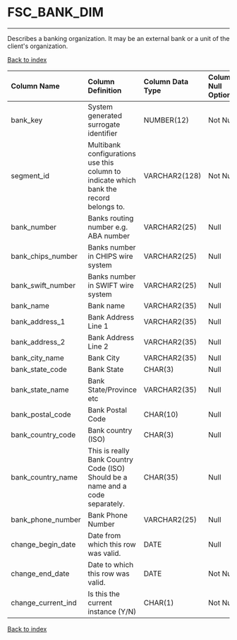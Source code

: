 # FSC_BANK_DIM

---

Describes a banking organization.  It may be an external bank or a unit of the client's organization.

[Back to index](./index.md)

| Column Name        | Column Definition                                                                      | Column Data Type   | Column Null Option   | PK   | FK   |
|:-------------------|:---------------------------------------------------------------------------------------|:-------------------|:---------------------|:-----|:-----|
| bank_key           | System generated surrogate identifier                                                  | NUMBER(12)         | Not Null             | Yes  | No   |
| segment_id         | Multibank configurations use this column to indicate which bank the record belongs to. | VARCHAR2(128)      | Not Null             | Yes  | No   |
| bank_number        | Banks routing number e.g. ABA number                                                   | VARCHAR2(25)       | Null                 | No   | No   |
| bank_chips_number  | Banks number in CHIPS wire system                                                      | VARCHAR2(25)       | Null                 | No   | No   |
| bank_swift_number  | Banks number in SWIFT wire system                                                      | VARCHAR2(25)       | Null                 | No   | No   |
| bank_name          | Bank name                                                                              | VARCHAR2(35)       | Null                 | No   | No   |
| bank_address_1     | Bank Address Line 1                                                                    | VARCHAR2(35)       | Null                 | No   | No   |
| bank_address_2     | Bank Address Line 2                                                                    | VARCHAR2(35)       | Null                 | No   | No   |
| bank_city_name     | Bank City                                                                              | VARCHAR2(35)       | Null                 | No   | No   |
| bank_state_code    | Bank State                                                                             | CHAR(3)            | Null                 | No   | No   |
| bank_state_name    | Bank State/Province etc                                                                | VARCHAR2(35)       | Null                 | No   | No   |
| bank_postal_code   | Bank Postal Code                                                                       | CHAR(10)           | Null                 | No   | No   |
| bank_country_code  | Bank country (ISO)                                                                     | CHAR(3)            | Null                 | No   | No   |
| bank_country_name  | This is really Bank Country Code (ISO) Should be a name and a code separately.         | CHAR(35)           | Null                 | No   | No   |
| bank_phone_number  | Bank Phone Number                                                                      | VARCHAR2(25)       | Null                 | No   | No   |
| change_begin_date  | Date from which this row was valid.                                                    | DATE               | Null                 | No   | No   |
| change_end_date    | Date to which this row was valid.                                                      | DATE               | Not Null             | No   | No   |
| change_current_ind | Is this the current instance (Y/N)                                                     | CHAR(1)            | Not Null             | No   | No   |

[Back to index](./index.md)